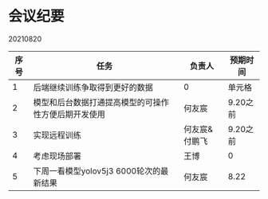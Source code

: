 # 会议纪要
20210820

|  序号   | 任务  |  负责人   | 预期时间  |
|  ----  | ----  |  ----  | ----  |
| 1  | 后端继续训练争取得到更好的数据  | 0  | 单元格 |
| 2  | 模型和后台数据打通提高模型的可操作性方便后期开发使用 | 何友宸  | 9.20之前 |
| 3  | 实现远程训练 | 何友宸&付鹏飞  | 9.20之前 |
| 4  | 考虑现场部署 | 王博  | 0 |
| 5  | 下周一看模型yolov5j3 6000轮次的最新结果 | 何友宸  | 8.22 |
